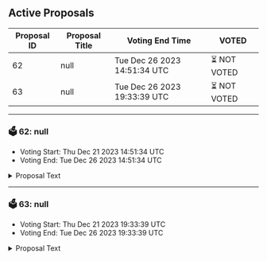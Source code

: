 ## Active Proposals

| Proposal ID | Proposal Title | Voting End Time | VOTED |
|-------------|----------------|-----------------|-------|
| 62 | null | Tue Dec 26 2023 14:51:34 UTC | ⏳ NOT VOTED |
| 63 | null | Tue Dec 26 2023 19:33:39 UTC | ⏳ NOT VOTED |

---

### 🗳 62: null
- Voting Start: Thu Dec 21 2023 14:51:34 UTC
- Voting End: Tue Dec 26 2023 14:51:34 UTC

<details>
<summary>Proposal Text</summary>
 
null
</details>

---

### 🗳 63: null
- Voting Start: Thu Dec 21 2023 19:33:39 UTC
- Voting End: Tue Dec 26 2023 19:33:39 UTC

<details>
<summary>Proposal Text</summary>
 
null
</details>
